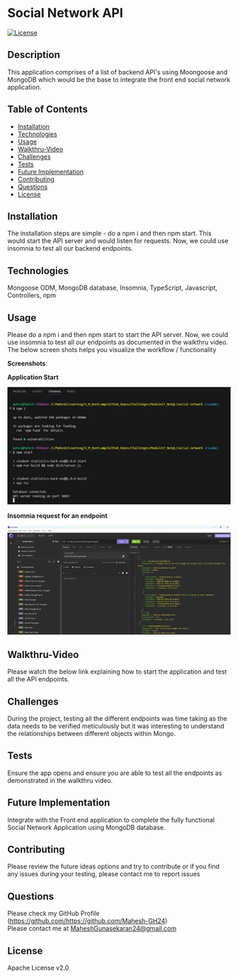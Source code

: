 # Social Network API
   [![License](https://img.shields.io/badge/License-Apache_2.0-blue.svg)](https://opensource.org/licenses/Apache-2.0)

   ## Description

   This application comprises of a list of backend API's using Moongoose and MongoDB which would be the base to integrate the front end social network application.

   ## Table of Contents

   - [Installation](#installation)
   - [Technologies](#Technologies)
   - [Usage](#usage)
   - [Walkthru-Video](#walkthru-video)
   - [Challenges](#challenges)
   - [Tests](#tests)
   - [Future Implementation](#Future-Implementation)
   - [Contributing](#Contributing)
   - [Questions](#questions)
   - [License](#license)

   ## Installation
   The installation steps are simple - do a npm i and then npm start. This would start the API server and would listen for requests. Now, we could use insomnia to test all our backend endpoints.

   ## Technologies
   Mongoose ODM, MongoDB database, Insomnia, TypeScript, Javascript, Controllers, npm

   ## Usage
   Please do a npm i and then npm start to start the API server. Now, we could use insomnia to test all our endpoints as documented in the walkthru video. The below screen shots helps you visualize the workflow / functionality

   
   **Screenshots**:

   **Application Start**

   ![index](/src/assets/images/app-start.jpg)

   **Insomnia request for an endpoint**

   ![index](/src/assets/images/insomnia-test.jpg)

   
   ## Walkthru-Video
   Please watch the below link explaining how to start the application and test all the API endpoints.
   
   
   ## Challenges
   During the project, testing all the different endpoints was time taking as the data needs to be verified meticulously but it was interesting to understand the relationships between different objects within Mongo.  
   

   ## Tests
   Ensure the app opens and ensure you are able to test all the endpoints as demonstrated in the walkthru video.

   ## Future Implementation
   Integrate with the Front end application to complete the fully functional Social Network Application using MongoDB database.

   ## Contributing
   Please review the future ideas options and try to contribute or if you find any issues during your testing, please contact me to report issues

   ## Questions
   Please check my GitHub Profile (https://github.com/https://github.com/Mahesh-GH24)  
   Please contact me at MaheshGunasekaran24@gmail.com

   ## License
   Apache License v2.0